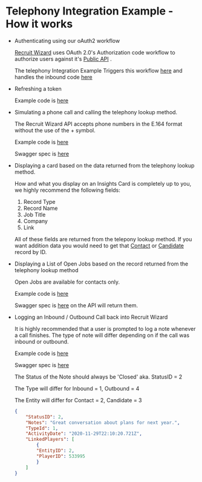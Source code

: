 # Telephony Integration Example - How it works

 - Authenticating using our oAuth2 workflow 

    [Recruit Wizard](https://recruitwizard.com) uses OAuth 2.0's Authorization code workflow to authorize users against it's [Public API](https://api.wizardsoft.com/swagger) .

    The telephony Integration Example Triggers this workflow [here](https://github.com/Wizardsoft/TelephonyIntegrationExample/blob/744cd775c78c091e601e633eb8df2766db872d39/src/ClientApp/src/components/Testing.js#L58) and handles the inbound code [here](https://github.com/Wizardsoft/TelephonyIntegrationExample/blob/744cd775c78c091e601e633eb8df2766db872d39/src/ClientApp/src/components/Testing.js#L32)

 - Refreshing a token

    Example code is [here](https://github.com/Wizardsoft/TelephonyIntegrationExample/blob/f6f9f7f80e010e24c0a656d046a3a5422c9f207b/src/ClientApp/src/components/Testing.js#L70)

 - Simulating a phone call and calling the telephony lookup method.

    The Recruit Wizard API accepts phone numbers in the E.164 format without the use of the + symbol.

    Example code is [here](https://github.com/Wizardsoft/TelephonyIntegrationExample/blob/744cd775c78c091e601e633eb8df2766db872d39/src/Controllers/AuthController.cs#L15)

    Swagger spec is [here](https://api.wizardsoft.com/swagger/ui/index#!/Telephony/Telephony_LookUp)    

 - Displaying a card based on the data returned from the telephony
   lookup method.

    How and what you display on an Insights Card is completely up to you, we highly recommend the following fields:

    1) Record Type
    2) Record Name
    3) Job Title
    4) Company
    5) Link

    All of these fields are returned from the telepony lookup method. If you want addition data you would need to get that [Contact](https://api.wizardsoft.com/swagger/ui/index#!/Contacts/Contacts_Get) or [Candidate](https://api.wizardsoft.com/swagger/ui/index#!/Candidates/Candidates_Get) record by ID.


 - Displaying a List of Open Jobs based on the record returned from the telephony lookup method

    Open Jobs are available for contacts only. 

    Example code is [here](https://github.com/Wizardsoft/TelephonyIntegrationExample/blob/744cd775c78c091e601e633eb8df2766db872d39/src/Controllers/AuthController.cs#L26)

    Swagger spec is [here](https://api.wizardsoft.com/swagger/ui/index#!/Jobs/Jobs_JobsByContactOpen) on the API will return them.    

 - Logging an Inbound / Outbound Call back into Recruit Wizard

    It is highly recommended that a user is prompted to log a note whenever a call finishes. The type of note will differ depending on if the call was inbound or outbound.

    Example code is [here](https://github.com/Wizardsoft/TelephonyIntegrationExample/blob/5baaa4013ef3d967933eece18113dcfb31521a96/src/Controllers/AuthController.cs#L48)

    Swagger spec is [here](https://api.wizardsoft.com/swagger/ui/index#!/Activities/Activities_Post)

    The Status of the Note should always be 'Closed' aka. StatusID = 2

    The Type will differ for Inbound = 1, Outbound = 4

    The Entity will differ for Contact = 2, Candidate = 3

    ```json
    {
        "StatusID": 2,
        "Notes": "Great conversation about plans for next year.",
        "TypeId": 1,
        "ActivityDate": "2020-11-29T22:10:20.721Z",
        "LinkedPlayers": [
            {
            "EntityID": 2,
            "PlayerID": 533995
            }
        ]
    }
    ```
